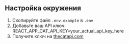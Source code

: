 ## Настройка окружения

1. Скопируйте файл `.env.example` в `.env`
2. Добавьте ваш API ключ:
REACT_APP_CAT_API_KEY=your_actual_api_key_here
3. Получите ключ на [thecatapi.com](https://thecatapi.com/)